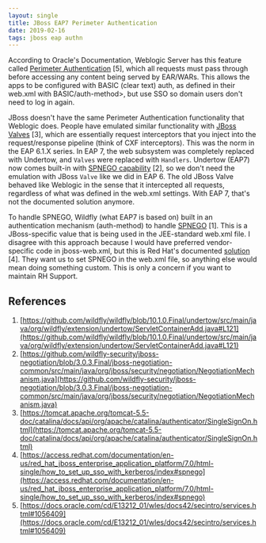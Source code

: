 ```yaml
---
layout: single
title: JBoss EAP7 Perimeter Authentication
date: 2019-02-16
tags: jboss eap authn
---
```


According to Oracle's Documentation, Weblogic Server has this feature called [Perimeter Authentication](https://docs.oracle.com/cd/E13212_01/wles/docs42/secintro/services.html#1056409) [5], which all requests must pass through before accessing any content being served by EAR/WARs.  This allows the apps to be configured with BASIC (clear text) auth, as defined in their web.xml with <auth-method>BASIC/auth-method>, but use SSO so domain users don't need to log in again.

JBoss doesn't have the same Perimeter Authentication functionality that Weblogic does.  People have emulated similar functionality with [JBoss Valves](https://tomcat.apache.org/tomcat-5.5-doc/catalina/docs/api/org/apache/catalina/authenticator/SingleSignOn.html) [3], which are essentially request interceptors that you inject into the request/response pipeline (think of CXF interceptors).  This was the norm in the EAP 6.1.X series.  In EAP 7, the web subsystem was completely replaced with Undertow, and `Valves` were replaced with `Handlers`.  Undertow (EAP7) now comes built-in with [SPNEGO capability](https://github.com/wildfly-security/jboss-negotiation/blob/3.0.3.Final/jboss-negotiation-common/src/main/java/org/jboss/security/negotiation/NegotiationMechanism.java) [2], so we don't need the emulation with JBoss `Valve` like we did in EAP 6.  The old JBoss Valve behaved like Weblogic in the sense that it intercepted all requests, regardless of what was defined in the web.xml settings.  With EAP 7, that's not the documented solution anymore.

To handle SPNEGO, Wildfly (what EAP7 is based on) built in an authentication mechanism (auth-method) to handle [SPNEGO](https://github.com/wildfly/wildfly/blob/10.1.0.Final/undertow/src/main/java/org/wildfly/extension/undertow/ServletContainerAdd.java#L121) [1].  This is a JBoss-specific value that is being used in the JEE-standard web.xml file.  I disagree with this approach because I would have preferred vendor-specific code in jboss-web.xml, but this is Red Hat's documented [solution](https://access.redhat.com/documentation/en-us/red_hat_jboss_enterprise_application_platform/7.0/html-single/how_to_set_up_sso_with_kerberos/index#spnego
) [4].  They want us to set  <auth-method>SPNEGO</auth-method> in the web.xml file, so anything else would mean doing something custom.  This is only a concern if you want to maintain RH Support.


## References
1. [https://github.com/wildfly/wildfly/blob/10.1.0.Final/undertow/src/main/java/org/wildfly/extension/undertow/ServletContainerAdd.java#L121](https://github.com/wildfly/wildfly/blob/10.1.0.Final/undertow/src/main/java/org/wildfly/extension/undertow/ServletContainerAdd.java#L121)
2. [https://github.com/wildfly-security/jboss-negotiation/blob/3.0.3.Final/jboss-negotiation-common/src/main/java/org/jboss/security/negotiation/NegotiationMechanism.java](https://github.com/wildfly-security/jboss-negotiation/blob/3.0.3.Final/jboss-negotiation-common/src/main/java/org/jboss/security/negotiation/NegotiationMechanism.java)
3. [https://tomcat.apache.org/tomcat-5.5-doc/catalina/docs/api/org/apache/catalina/authenticator/SingleSignOn.html](https://tomcat.apache.org/tomcat-5.5-doc/catalina/docs/api/org/apache/catalina/authenticator/SingleSignOn.html)
4. [https://access.redhat.com/documentation/en-us/red_hat_jboss_enterprise_application_platform/7.0/html-single/how_to_set_up_sso_with_kerberos/index#spnego](https://access.redhat.com/documentation/en-us/red_hat_jboss_enterprise_application_platform/7.0/html-single/how_to_set_up_sso_with_kerberos/index#spnego)
5. [https://docs.oracle.com/cd/E13212_01/wles/docs42/secintro/services.html#1056409](https://docs.oracle.com/cd/E13212_01/wles/docs42/secintro/services.html#1056409)
